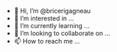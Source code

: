 - 👋 Hi, I’m @bricerigagneau
- 👀 I’m interested in ...
- 🌱 I’m currently learning ...
- 💞️ I’m looking to collaborate on ...
- 📫 How to reach me ...

<!---
bricerigagneau/bricerigagneau is a ✨ special ✨ repository because its `README.md` (this file) appears on your GitHub profile.
You can click the Preview link to take a look at your changes.
--->
